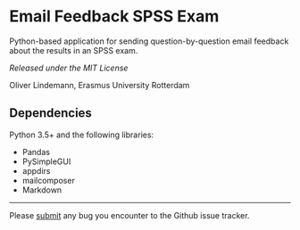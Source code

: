 # Email Feedback SPSS Exam

Python-based application for sending question-by-question email feedback 
about the results in an SPSS exam.

*Released under the MIT License*

Oliver Lindemann, Erasmus University Rotterdam


## Dependencies

Python 3.5+ and the following libraries:
* Pandas
* PySimpleGUI
* appdirs
* mailcomposer
* Markdown

---

Please [submit](https://github.com/essb-mt-section/email-feedback-spss-exam/issues/new)
any bug you encounter to the Github issue tracker.